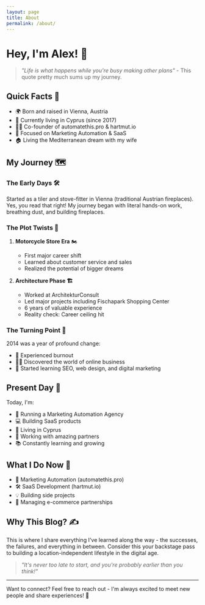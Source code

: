 ```yaml
---
layout: page
title: About
permalink: /about/
---
```


# Hey, I'm Alex! 👋

> *"Life is what happens while you're busy making other plans"* - This quote pretty much sums up my journey.

## Quick Facts 📌
- 🌍 Born and raised in Vienna, Austria
- 🌅 Currently living in Cyprus (since 2017)
- 👨‍💼 Co-founder of automatethis.pro & hartmut.io
- 🎯 Focused on Marketing Automation & SaaS
- 🏠 Living the Mediterranean dream with my wife

## My Journey 🗺️

### The Early Days 🛠️
Started as a tiler and stove-fitter in Vienna (traditional Austrian fireplaces). Yes, you read that right! My journey began with literal hands-on work, breathing dust, and building fireplaces.

### The Plot Twists 🔄
1. **Motorcycle Store Era** 🏍️
   - First major career shift
   - Learned about customer service and sales
   - Realized the potential of bigger dreams

2. **Architecture Phase 🏗️**
   - Worked at ArchitekturConsult
   - Led major projects including Fischapark Shopping Center
   - 6 years of valuable experience
   - Reality check: Career ceiling hit

### The Turning Point 🔄
2014 was a year of profound change:
- 🤒 Experienced burnout
- 👨‍💻 Discovered the world of online business
- 🌱 Started learning SEO, web design, and digital marketing

## Present Day 🌟
Today, I'm:
- 🏢 Running a Marketing Automation Agency
- 💻 Building SaaS products
- 🌴 Living in Cyprus
- 👥 Working with amazing partners
- 📚 Constantly learning and growing

## What I Do Now 💪
- 🚀 Marketing Automation (automatethis.pro)
- 🛠️ SaaS Development (hartmut.io)
- 💡 Building side projects
- 🤝 Managing e-commerce partnerships

## Why This Blog? ✍️
This is where I share everything I've learned along the way - the successes, the failures, and everything in between. Consider this your backstage pass to building a location-independent lifestyle in the digital age.

> *"It's never too late to start, and you're probably earlier than you think!"*

---

Want to connect? Feel free to reach out - I'm always excited to meet new people and share experiences! 🤝